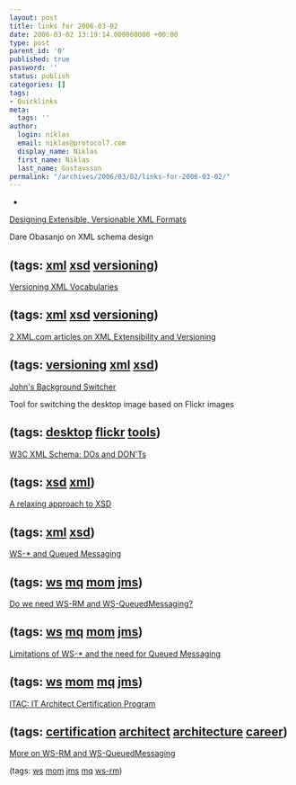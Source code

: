 ```yaml
---
layout: post
title: links for 2006-03-02
date: 2006-03-02 13:19:14.000000000 +00:00
type: post
parent_id: '0'
published: true
password: ''
status: publish
categories: []
tags:
- Quicklinks
meta:
  tags: ''
author:
  login: niklas
  email: niklas@protocol7.com
  display_name: Niklas
  first_name: Niklas
  last_name: Gustavsson
permalink: "/archives/2006/03/02/links-for-2006-03-02/"
---
```

- 
[Designing Extensible, Versionable XML Formats](http://www.xml.com/pub/a/2004/07/21/design.html)

Dare Obasanjo on XML schema design

(tags: [xml](http://del.icio.us/protocol7/xml) [xsd](http://del.icio.us/protocol7/xsd) [versioning](http://del.icio.us/protocol7/versioning))
- 
[Versioning XML Vocabularies](http://www.xml.com/pub/a/2003/12/03/versioning.html)

(tags: [xml](http://del.icio.us/protocol7/xml) [xsd](http://del.icio.us/protocol7/xsd) [versioning](http://del.icio.us/protocol7/versioning))
- 
[2 XML.com articles on XML Extensibility and Versioning](http://www.pacificspirit.com/blog/2004/07/27/dare%20versioning%20extensibility%20article%20comparison)

(tags: [versioning](http://del.icio.us/protocol7/versioning) [xml](http://del.icio.us/protocol7/xml) [xsd](http://del.icio.us/protocol7/xsd))
- 
[John's Background Switcher](http://www.johnsadventures.com/backend/BackgroundSwitcher/)

Tool for switching the desktop image based on Flickr images

(tags: [desktop](http://del.icio.us/protocol7/desktop) [flickr](http://del.icio.us/protocol7/flickr) [tools](http://del.icio.us/protocol7/tools))
- 
[W3C XML Schema: DOs and DON'Ts](http://www.kohsuke.org/xmlschema/XMLSchemaDOsAndDONTs.html)

(tags: [xsd](http://del.icio.us/protocol7/xsd) [xml](http://del.icio.us/protocol7/xml))
- 
[A relaxing approach to XSD](http://pluralsight.com/blogs/tewald/archive/2004/08/24/2020.aspx)

(tags: [xml](http://del.icio.us/protocol7/xml) [xsd](http://del.icio.us/protocol7/xsd))
- 
[WS-\* and Queued Messaging](http://netzooid.com/blog/2006/02/26/ws-and-queued-messaging/)

(tags: [ws](http://del.icio.us/protocol7/ws) [mq](http://del.icio.us/protocol7/mq) [mom](http://del.icio.us/protocol7/mom) [jms](http://del.icio.us/protocol7/jms))
- 
[Do we need WS-RM and WS-QueuedMessaging?](http://netzooid.com/blog/2006/03/01/durabilityws/)

(tags: [ws](http://del.icio.us/protocol7/ws) [mq](http://del.icio.us/protocol7/mq) [mom](http://del.icio.us/protocol7/mom) [jms](http://del.icio.us/protocol7/jms))
- 
[Limitations of WS-\* and the need for Queued Messaging](http://radio.weblogs.com/0112098/2006/02/28.html#a554)

(tags: [ws](http://del.icio.us/protocol7/ws) [mom](http://del.icio.us/protocol7/mom) [mq](http://del.icio.us/protocol7/mq) [jms](http://del.icio.us/protocol7/jms))
- 
[ITAC: IT Architect Certification Program](http://www.opengroup.org/itac/)

(tags: [certification](http://del.icio.us/protocol7/certification) [architect](http://del.icio.us/protocol7/architect) [architecture](http://del.icio.us/protocol7/architecture) [career](http://del.icio.us/protocol7/career))
- 
[More on WS-RM and WS-QueuedMessaging](http://radio.weblogs.com/0112098/2006/03/02.html#a555)

(tags: [ws](http://del.icio.us/protocol7/ws) [mom](http://del.icio.us/protocol7/mom) [jms](http://del.icio.us/protocol7/jms) [mq](http://del.icio.us/protocol7/mq) [ws-rm](http://del.icio.us/protocol7/ws-rm))
